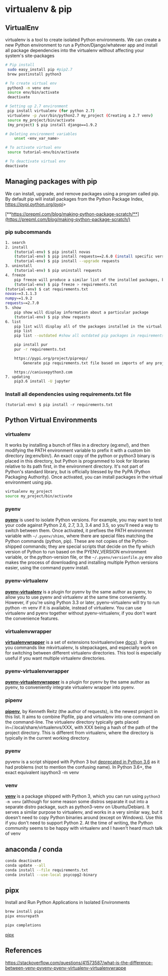 # virtualenv & pip

## VirtualEnv

virtualenv is a tool to create isolated Python environments. We can create a new Python environment to run a Python/Django/whatever app and install all package dependencies into the virtualenv without affecting your system's site-packages

```bash
# Pip install
 sudo easy_install pip #pip2.7
 brew postinstall python3

# To create virtual env
 python3 -m venv env
 source env/bin/activate
 deactivate

# Setting up 2.7 environment
 pip install virtualenv (for python 2.7)
 virtualenv -p /usr/bin/python2.7 my_project (Creating a 2.7 venv)
 source my_project/bin/activate
 (my_project) $ pip install django==1.9.2

# Deleting environment variables
    unset <env_var_name>

# To activate virtual env
 source tutorial-env/bin/activate

# To deactivate virtual env
deactivate
```

## Managing packages with pip

We can install, upgrade, and remove packages using a program called pip. By default pip will install packages from the Python Package Index, <https://pypi.python.org/pypi>>

[**https://prepml.com/blog/making-python-package-scratch/**](https://prepml.com/blog/making-python-package-scratch/)

### pip subcommands

```bash
1. search
2. install
    (tutorial-env) $ pip install novas
    (tutorial-env) $ pip install requests==2.6.0 (install specific version)
    (tutorial-env) $ pip install --upgrade requests
3. uninstall
    (tutorial-env) $ pip uninstall requests
4. freeze
    pip freeze will produce a similar list of the installed packages, but the output uses the format that pip install expects. A common convention is to put this list in a requirements.txt file:
    (tutorial-env) $ pip freeze > requirements.txt
(tutorial-env) $ cat requirements.txt
novas==3.1.1.3
numpy==1.9.2
requests==2.7.0
5. show
    pip show will display information about a particular package
    (tutorial-env) $ pip show requests
6. list
    pip list will display all of the packages installed in the virtual environment
    pip list
    pip list --outdated #show all outdated pip packages in requirements.txt

    pip install pur
    pur -r requirements.txt

    https://pypi.org/project/pipreqs/
        Generate pip requirements.txt file based on imports of any project

    https://caniusepython3.com
7. updating
    pip3.6 install -U jupyter
```

### Install all dependencies using requirements.txt file

`(tutorial-env) $ pip install -r requirements.txt`

## Python Virtual Environments

### virtualenv

It works by installing a bunch of files in a directory (eg:env/), and then modifying the PATH environment variable to prefix it with a custom bin directory (eg:env/bin/). An exact copy of the python or python3 binary is placed in this directory, but Python is programmed to look for libraries relative to its path first, in the environment directory. It's not part of Python's standard library, but is officially blessed by the PyPA (Python Packaging Authority). Once activated, you can install packages in the virtual environment using pip.

```bash
virtualenv my_project
source my_project/bin/activate
```

### pyenv

[**pyenv**](https://github.com/yyuu/pyenv) is used to isolate Python versions. For example, you may want to test your code against Python 2.6, 2.7, 3.3, 3.4 and 3.5, so you'll need a way to switch between them. Once activated, it prefixes the PATH environment variable with `~/.pyenv/shims`, where there are special files matching the Python commands (python, pip). These are not copies of the Python-shipped commands; they are special scripts that decide on the fly which version of Python to run based on the PYENV_VERSION environment variable, or the.python-version file, or the `~/.pyenv/versionfile.py` env also makes the process of downloading and installing multiple Python versions easier, using the command pyenv install.

### pyenv-virtualenv

[**pyenv-virtualenv**](https://github.com/yyuu/pyenv-virtualenv) is a plugin for pyenv by the same author as pyenv, to allow you to use pyenv and virtualenv at the same time conveniently. However, if you're using Python 3.3 or later, pyenv-virtualenv will try to run python -m venv if it is available, instead of virtualenv. You can use virtualenv and pyenv together without pyenv-virtualenv, if you don't want the convenience features.

### virtualenvwrapper

[**virtualenvwrapper**](https://pypi.python.org/pypi/virtualenvwrapper) is a set of extensions tovirtualenv(see [docs](http://virtualenvwrapper.readthedocs.io/en/latest/)). It gives you commands like mkvirtualenv, ls sitepackages, and especially work on for switching between different virtualenv directories. This tool is especially useful if you want multiple virtualenv directories.

### pyenv-virtualenvwrapper

[**pyenv-virtualenvwrapper**](https://github.com/yyuu/pyenv-virtualenvwrapper) is a plugin for pyenv by the same author as pyenv, to conveniently integrate virtualenv wrapper into pyenv.

### pipenv

[**pipenv**](https://pypi.python.org/pypi/pipenv), by Kenneth Reitz (the author of requests), is the newest project in this list. It aims to combine Pipfile, pip and virtualenv into one command on the command-line. The virtualenv directory typically gets placed in~/.local/share/virtualenvs/XXX, with XXX being a hash of the path of the project directory. This is different from virtualenv, where the directory is typically in the current working directory.

### pyenv

pyvenv is a script shipped with Python 3 but [deprecated in Python 3.6](https://docs.python.org/dev/whatsnew/3.6.html#id8) as it had problems (not to mention the confusing name). In Python 3.6+, the exact equivalent ispython3 -m venv

### venv

[**venv**](https://docs.python.org/3/library/venv.html) is a package shipped with Python 3, which you can run using `python3 -m venv` (although for some reason some distros separate it out into a separate distro package, such as python3-venv on Ubuntu/Debian). It serves a similar purpose to virtualenv, and works in a very similar way, but it doesn't need to copy Python binaries around (except on Windows). Use this if you don't need to support Python 2. At the time of writing, the Python community seems to be happy with virtualenv and I haven't heard much talk of venv

## anaconda / conda

```bash
conda deactivate
conda update --all
conda install --file requirements.txt
conda install --use-local psycopg2-binary
```

## pipx

Install and Run Python Applications in Isolated Environments

```bash
brew install pipx
pipx ensurepath

pipx completions
```

[pipx](https://pypa.github.io/pipx/)

## References

<https://stackoverflow.com/questions/41573587/what-is-the-difference-between-venv-pyvenv-pyenv-virtualenv-virtualenvwrappe>
